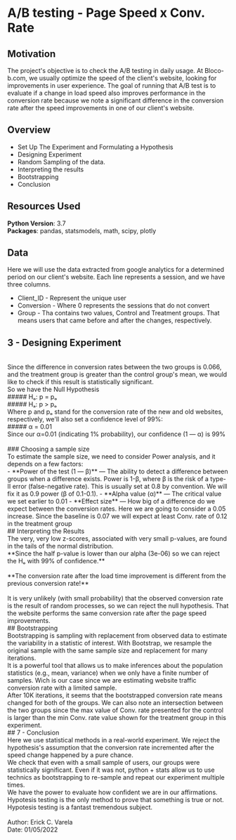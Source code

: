 # A/B testing - Page Speed x Conv. Rate

## Motivation

The project's objective is to check the A/B testing in daily usage. At Bloco-b.com, we usually optimize the speed of the client's website, looking for improvements in user experience. The goal of running that A/B test is to evaluate if a change in load speed also improves performance in the conversion rate because we note a significant difference in the conversion rate after the speed improvements in one of our client's website.

## Overview

* Set Up The Experiment and Formulating a Hypothesis
* Designing Experiment
* Random Sampling of the data.  
* Interpreting the results
* Bootstrapping 
* Conclusion

## Resources Used
 **Python Version**: 3.7<br/>
 **Packages**: pandas, statsmodels, math, scipy, plotly

## Data  
Here we will use the data extracted from google analytics for a determined period on our client's website. Each line represents a session, and we have three columns. 

* Client_ID - Represent the unique user
* Conversion -  Where 0 represents the sessions that do not convert
* Group - Tha contains two values, Control and Treatment groups. That means users that came before and after the changes, respectively.  
 
## 3 - Designing Experiment
<br/>
Since the difference in conversion rates between the two groups is 0.066, and the treatment group is greater than the control group's mean, we would like to check if this result is statistically significant.
<br/>
So we have the Null Hypothesis
<br/>
##### Hₒ: p = pₒ
<br/>
##### Hₐ: p > pₒ
 <br/>
Where p and pₒ stand for the conversion rate of the new and old websites, respectively, we'll also set a confidence level of 99%:
<br/>
##### α = 0.01
<br/>
Since our α=0.01 (indicating 1% probability), our confidence (1 — α) is 99%
 <br/>
<br/>
### Choosing a sample size
<br/>
To estimate the sample size, we need to consider Power analysis, and it depends on a few factors:
 <br/>
- **Power of the test (1 — β)** — The ability to detect a difference between groups when a difference exists. Power is 1-β, where β is the risk of a type-II error (false-negative rate). This is usually set at 0.8 by convention. We will fix it as 0.9 power (β of 0.1-0.1).
- **Alpha value (α)** — The critical value we set earlier to 0.01
- **Effect size** — How big of a difference do we expect between the conversion rates. Here we are going to consider a 0.05 increase. Since the baseline is 0.07 we will expect at least Conv. rate of 0.12 in the treatment group 
<br/>
##  Interpreting the Results
<br/>
The very, very low z-scores, associated with very small p-values, are found in the tails of the normal distribution.
<br/>
**Since the half p-value is lower than our alpha (3e-06) so we can reject the Hₒ with 99% of confidence.**
<br/>
<br/>
**The conversion rate after the load time improvement is different from the previous conversion rate!**
<br/>
<br/>
It is very unlikely (with small probability) that the observed conversion rate is the result of random processes, so we can reject the null hypothesis. That the website performs the same conversion rate after the page speed improvements. 
<br/>
## Bootstrapping
<br/>
Bootstrapping is sampling with replacement from observed data to estimate the variability in a statistic of interest. With Bootstrap, we resample the original sample with the same sample size and replacement for many iterations.
<br/>
It is a powerful tool that allows us to make inferences about the population statistics (e.g., mean, variance) when we only have a finite number of samples. Wich is our case since we are estimating website traffic conversion rate with a limited sample.
<br/>
After 10K iterations, it seems that the bootstrapped conversion rate means changed for both of the groups. We can also note an intersection between the two groups since the max value of Conv. rate presented for the control is larger than the min Conv. rate value shown for the treatment group in this experiment. 
<br/>
## 7 - Conclusion
<br/>
Here we use statistical methods in a real-world experiment. 
We reject the hypothesis's assumption that the conversion rate incremented after the speed change happened by a pure chance. 
<br/>
We check that even with a small sample of users, our groups were statistically significant. Even if it was not, python + stats allow us to use technics as bootstrapping to re-sample and repeat our experiment multiple times.
<br/>
We have the power to evaluate how confident we are in our affirmations. Hypotesis testing is the only method to prove that something is true or not. Hypotesis testing is a fantast tremendous subject. 
<br/>
<br/>
Author: Erick C. Varela <br/>
Date: 01/05/2022
